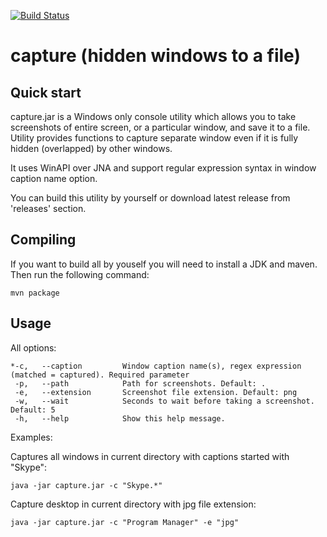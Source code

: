 [![Build Status](https://travis-ci.org/artkuznetsov101/capture.svg?branch=master)](https://travis-ci.org/artkuznetsov101/capture)
# capture (hidden windows to a file)

## Quick start
capture.jar is a Windows only console utility which allows you to take screenshots of entire screen, or a particular window, and save it to a file. Utility provides functions to capture separate window even if it is fully hidden (overlapped) by other windows. 

It uses WinAPI over JNA and support regular expression syntax in window caption name option.

You can build this utility by yourself or download latest release from 'releases' section.

## Compiling

If you want to build all by youself you will need to install a JDK and maven. Then run the following command: 

    mvn package

## Usage

All options:

    *-c,   --caption         Window caption name(s), regex expression (matched = captured). Required parameter
     -p,   --path            Path for screenshots. Default: .
     -e,   --extension       Screenshot file extension. Default: png
     -w,   --wait            Seconds to wait before taking a screenshot. Default: 5
     -h,   --help            Show this help message.

Examples:

Captures all windows in current directory with captions started with "Skype":
     
    java -jar capture.jar -c "Skype.*"                       
 
Capture desktop in current directory with jpg file extension:

    java -jar capture.jar -c "Program Manager" -e "jpg"    
